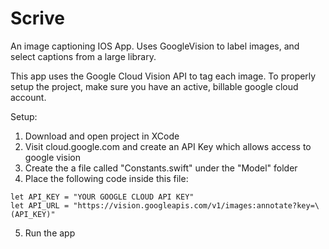 # Scrive
An image captioning IOS App. Uses GoogleVision to label images, and select captions from a large library.

This app uses the Google Cloud Vision API to tag each image.
To properly setup the project, make sure you have an active, billable google cloud account.

Setup:
1. Download and open project in XCode
2. Visit cloud.google.com and create an API Key which allows access to google vision
2. Create the a file called "Constants.swift" under the "Model" folder
3. Place the following code inside this file:
```
let API_KEY = "YOUR GOOGLE CLOUD API KEY"
let API_URL = "https://vision.googleapis.com/v1/images:annotate?key=\(API_KEY)"
```
5. Run the app
